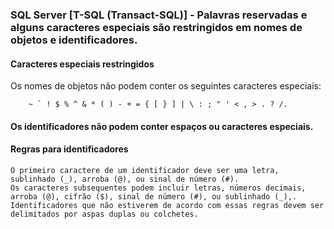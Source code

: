 ### SQL Server [T-SQL (Transact-SQL)] - Palavras reservadas e alguns caracteres especiais são restringidos em nomes de objetos e identificadores. 

#### Caracteres especiais restringidos
Os nomes de objetos não podem conter os seguintes caracteres especiais:

        ~ ` ! $ % ^ & * ( ) - + = { [ } ] | \ : ; " ' < , > . ? /. 
		
#### Os identificadores não podem conter espaços ou caracteres especiais. 

#### Regras para identificadores 
    O primeiro caractere de um identificador deve ser uma letra, sublinhado (_), arroba (@), ou sinal de número (#).
    Os caracteres subsequentes podem incluir letras, números decimais, arroba (@), cifrão ($), sinal de número (#), ou sublinhado (_),.
    Identificadores que não estiverem de acordo com essas regras devem ser delimitados por aspas duplas ou colchetes.